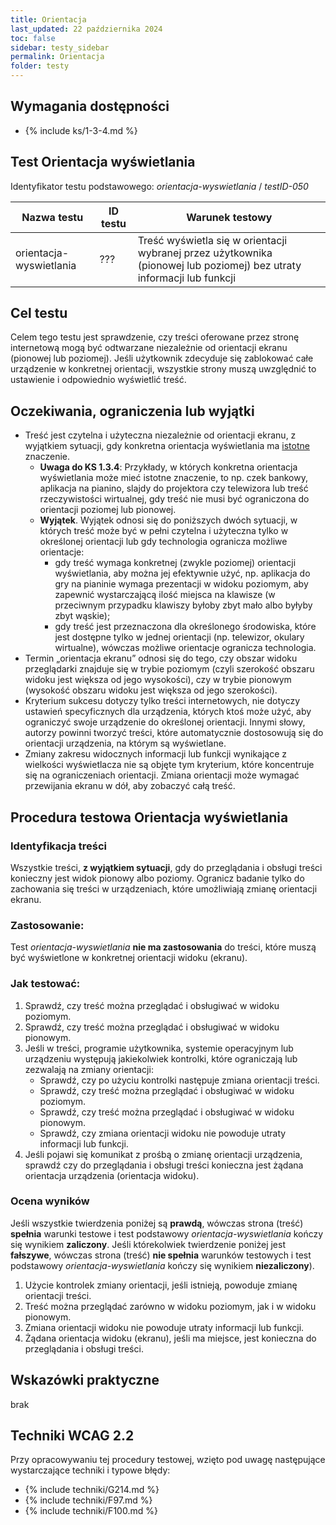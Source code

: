 ```yaml
---
title: Orientacja
last_updated: 22 października 2024
toc: false
sidebar: testy_sidebar
permalink: Orientacja
folder: testy
---
```


## Wymagania dostępności
- {% include ks/1-3-4.md %} 

## Test Orientacja wyświetlania
Identyfikator testu podstawowego: _orientacja-wyswietlania_ / _testID-050_ 

| Nazwa testu | ID testu | Warunek testowy |
|------------------------|---------|---------------------------------------|
| orientacja-wyswietlania | ??? | Treść wyświetla się w orientacji wybranej przez użytkownika (pionowej lub poziomej) bez utraty informacji lub funkcji|

## Cel testu
Celem tego testu jest sprawdzenie, czy treści oferowane przez stronę internetową mogą być odtwarzane niezależnie od orientacji ekranu (pionowej lub poziomej). Jeśli użytkownik zdecyduje się zablokować całe urządzenie w konkretnej orientacji, wszystkie strony muszą uwzględnić to ustawienie i odpowiednio wyświetlić treść.

<!-- Niektóre urządzenia (głównie mobilne) mogą dynamicznie zmieniać orientację ekranu, gdy zmienia się orientacja samego urządzenia. O ile takie zachowanie doskonale przydaje się w przypadku treści tekstowych, to może mieć negatywny wpływ w przypadku treści, które wymagają konkretnej orientacji urządzenia, np. gry oparte na orientacji urządzenia. -->

## Oczekiwania, ograniczenia lub wyjątki

- Treść jest czytelna i użyteczna niezależnie od orientacji ekranu, z wyjątkiem sytuacji, gdy konkretna orientacja wyświetlania ma <a href="#" data-toggle="tooltip" data-original-title="{{site.data.glossary.istotny | strip_html | replace: '*', ''}}">istotne</a> znaczenie. 
   - **Uwaga do KS 1.3.4**: Przykłady, w których konkretna orientacja wyświetlania może mieć istotne znaczenie, to np. czek bankowy, aplikacja na pianino, slajdy do projektora czy telewizora lub treść rzeczywistości wirtualnej, gdy treść nie musi być ograniczona do orientacji poziomej lub pionowej.
   -  **Wyjątek**. Wyjątek odnosi się do poniższych dwóch sytuacji, w których treść może być w pełni czytelna i użyteczna tylko w określonej orientacji lub gdy technologia ogranicza możliwe orientacje: 
      - gdy treść wymaga konkretnej (zwykle poziomej) orientacji wyświetlania, aby można jej efektywnie użyć, np. aplikacja do gry na pianinie wymaga prezentacji w widoku poziomym, aby zapewnić wystarczającą ilość miejsca na klawisze (w przeciwnym przypadku klawiszy byłoby zbyt mało albo byłyby zbyt wąskie);
      - gdy treść jest przeznaczona dla określonego środowiska, które jest dostępne tylko w jednej orientacji (np. telewizor, okulary wirtualne), wówczas możliwe orientacje ogranicza technologia.
- Termin „orientacja ekranu” odnosi się do tego, czy obszar widoku przeglądarki znajduje się w trybie poziomym (czyli szerokość obszaru widoku jest większa od jego wysokości), czy w trybie pionowym (wysokość obszaru widoku jest większa od jego szerokości).
- Kryterium sukcesu dotyczy tylko treści internetowych, nie dotyczy ustawień specyficznych dla urządzenia, których ktoś może użyć, aby ograniczyć swoje urządzenie do określonej orientacji. Innymi słowy, autorzy powinni tworzyć treści, które automatycznie dostosowują się do orientacji urządzenia, na którym są wyświetlane.
- Zmiany zakresu widocznych informacji lub funkcji wynikające z wielkości wyświetlacza nie są objęte tym kryterium, które koncentruje się na ograniczeniach orientacji. Zmiana orientacji może wymagać przewijania ekranu w dół, aby zobaczyć całą treść.

## Procedura testowa Orientacja wyświetlania

### Identyfikacja treści
Wszystkie treści, **z wyjątkiem sytuacji**, gdy do przeglądania i obsługi treści konieczny jest widok pionowy albo poziomy.
Ogranicz badanie tylko do zachowania się treści w urządzeniach, które umożliwiają zmianę orientacji ekranu.

### Zastosowanie:
Test _orientacja-wyswietlania_ **nie ma zastosowania** do treści, które muszą być wyświetlone w konkretnej orientacji widoku (ekranu).

### Jak testować:
1. Sprawdź, czy treść można przeglądać i obsługiwać w widoku poziomym.
2. Sprawdź, czy treść można przeglądać i obsługiwać w widoku pionowym.  
3. Jeśli w treści, programie użytkownika, systemie operacyjnym lub urządzeniu występują jakiekolwiek kontrolki, które ograniczają lub zezwalają na zmiany orientacji:
   - Sprawdź, czy po użyciu kontrolki następuje zmiana orientacji treści.
   - Sprawdź, czy treść można przeglądać i obsługiwać w widoku poziomym.
   - Sprawdź, czy treść można przeglądać i obsługiwać w widoku pionowym.
   - Sprawdź, czy zmiana orientacji widoku nie powoduje utraty informacji lub funkcji.
4. Jeśli pojawi się komunikat z prośbą o zmianę orientacji urządzenia, sprawdź czy do przeglądania i obsługi treści konieczna jest żądana orientacja urządzenia (orientacja widoku). 

### Ocena wyników
Jeśli wszystkie twierdzenia poniżej są **prawdą**, wówczas strona (treść) **spełnia** warunki testowe i test podstawowy _orientacja-wyswietlania_ kończy się wynikiem **zaliczony**.
Jeśli którekolwiek twierdzenie poniżej jest **fałszywe**, wówczas strona (treść) **nie spełnia** warunków testowych i test podstawowy _orientacja-wyswietlania_ kończy się wynikiem **niezaliczony**).

1. Użycie kontrolek zmiany orientacji, jeśli istnieją, powoduje zmianę orientacji treści.
2. Treść można przeglądać zarówno w widoku poziomym, jak i w widoku pionowym.
3. Zmiana orientacji widoku nie powoduje utraty informacji lub funkcji.
4. Żądana orientacja widoku (ekranu), jeśli ma miejsce, jest konieczna do przeglądania i obsługi treści. 

## Wskazówki praktyczne
brak

## Techniki WCAG 2.2
Przy opracowywaniu tej procedury testowej, wzięto pod uwagę następujące wystarczające techniki i typowe błędy:

- {% include techniki/G214.md %}
- {% include techniki/F97.md %}
- {% include techniki/F100.md %}
